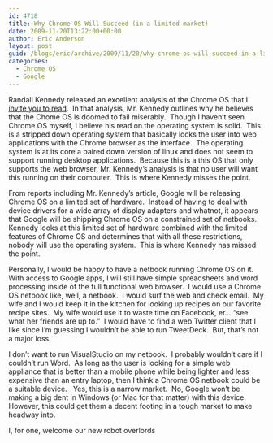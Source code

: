 ```yaml
---
id: 4718
title: Why Chrome OS Will Succeed (in a limited market)
date: 2009-11-20T13:22:00+00:00
author: Eric Anderson
layout: post
guid: /blogs/eric/archive/2009/11/20/why-chrome-os-will-succeed-in-a-limited-market.aspx
categories:
  - Chrome OS
  - Google
---
```

Randall Kennedy released an excellent analysis of the Chrome OS that I <a target="_blank" href="http://www.computerworld.com/s/article/9141207/Why_Chrome_OS_will_fail_big_time?taxonomyId=0&pageNumber=2">invite you to read</a>.&nbsp; In that analysis, Mr. Kennedy outlines why he believes that the Chome OS is doomed to fail miserably.&nbsp; Though I haven&#8217;t seen Chrome OS myself, I believe his read on the operating system is solid.&nbsp; This is a stripped down operating system that basically locks the user into web applications with the Chrome browser as the interface.&nbsp; The operating system is at its core a paired down version of linux and does not seem to support running desktop applications.&nbsp; Because this is a this OS that only supports the web browser, Mr. Kennedy&#8217;s analysis is that no user will want this running on their computer.&nbsp; This is where Kennedy misses the point.

From reports including Mr. Kennedy&#8217;s article, Google will be releasing Chrome OS on a limited set of hardware.&nbsp; Instead of having to deal with device drivers for a wide array of display adapters and whatnot, it appears that Google will be shipping Chrome OS on a constrained set of netbooks.&nbsp; Kennedy looks at this limited set of hardware combined with the limited features of Chrome OS and determines that with all these restrictions, nobody will use the operating system.&nbsp; This is where Kennedy has missed the point.

Personally, I would be happy to have a netbook running Chrome OS on it.&nbsp; With access to Google apps, I will still have simple spreadsheets and word processing inside of the full functional web browser.&nbsp; I would use a Chrome OS netbook like, well, a netbook.&nbsp; I would surf the web and check email.&nbsp; My wife and I would keep it in the kitchen for looking up recipes on our favorite recipe sites.&nbsp; My wife would use it to waste time on Facebook, er&#8230; &#8220;see what her friends are up to.&#8221;&nbsp; I would have to find a web Twitter client that I like since I&#8217;m guessing I wouldn&#8217;t be able to run TweetDeck.&nbsp; But, that&#8217;s not a major loss.

I don&#8217;t want to run VisualStudio on my netbook.&nbsp; I probably wouldn&#8217;t care if I couldn&#8217;t run Word.&nbsp; As long as the user is looking for a simple web appliance that is better than a mobile phone while being lighter and less expensive than an entry laptop, then I think a Chrome OS netbook could be a suitable device.&nbsp;&nbsp; Yes, this is a narrow market.&nbsp; No, Google won&#8217;t be making a big dent in Windows (or Mac for that matter) with this device.&nbsp; However, this could get them a decent footing in a tough market to make headway into.

I, for one, welcome our new robot overlords